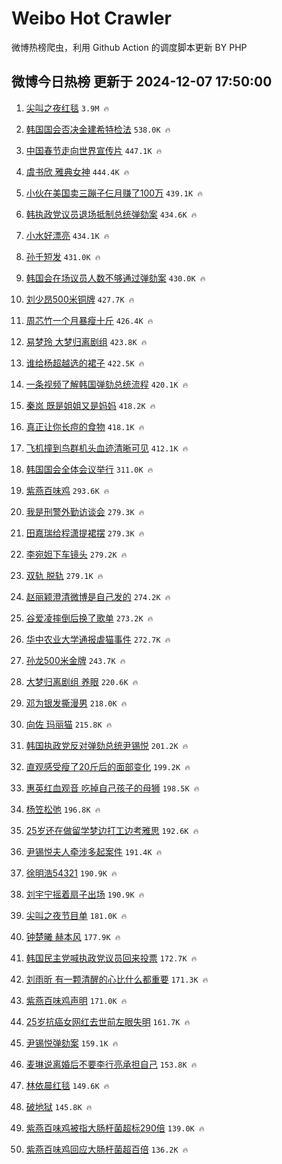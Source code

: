# Weibo Hot Crawler 



微博热榜爬虫，利用 Github Action 的调度脚本更新 BY PHP 


## 微博今日热榜 更新于 2024-12-07 17:50:00 
1. [尖叫之夜红毯](https://s.weibo.com/weibo?q=%E5%B0%96%E5%8F%AB%E4%B9%8B%E5%A4%9C%E7%BA%A2%E6%AF%AF&t=31&band_rank=1&Refer=top) `3.9M 🔥` 

1. [韩国国会否决金建希特检法](https://s.weibo.com/weibo?q=%23%E9%9F%A9%E5%9B%BD%E5%9B%BD%E4%BC%9A%E5%90%A6%E5%86%B3%E9%87%91%E5%BB%BA%E5%B8%8C%E7%89%B9%E6%A3%80%E6%B3%95%23&t=31&band_rank=2&Refer=top) `538.0K 🔥` 

1. [中国春节走向世界宣传片](https://s.weibo.com/weibo?q=%23%E4%B8%AD%E5%9B%BD%E6%98%A5%E8%8A%82%E8%B5%B0%E5%90%91%E4%B8%96%E7%95%8C%E5%AE%A3%E4%BC%A0%E7%89%87%23&t=31&band_rank=3&Refer=top) `447.1K 🔥` 

1. [虞书欣 雅典女神](https://s.weibo.com/weibo?q=%E8%99%9E%E4%B9%A6%E6%AC%A3%20%E9%9B%85%E5%85%B8%E5%A5%B3%E7%A5%9E&t=31&band_rank=4&Refer=top) `444.4K 🔥` 

1. [小伙在美国卖三蹦子仨月赚了100万](https://s.weibo.com/weibo?q=%23%E5%B0%8F%E4%BC%99%E5%9C%A8%E7%BE%8E%E5%9B%BD%E5%8D%96%E4%B8%89%E8%B9%A6%E5%AD%90%E4%BB%A8%E6%9C%88%E8%B5%9A%E4%BA%86100%E4%B8%87%23&t=31&band_rank=5&Refer=top) `439.1K 🔥` 

1. [韩执政党议员退场抵制总统弹劾案](https://s.weibo.com/weibo?q=%23%E9%9F%A9%E6%89%A7%E6%94%BF%E5%85%9A%E8%AE%AE%E5%91%98%E9%80%80%E5%9C%BA%E6%8A%B5%E5%88%B6%E6%80%BB%E7%BB%9F%E5%BC%B9%E5%8A%BE%E6%A1%88%23&t=31&band_rank=6&Refer=top) `434.6K 🔥` 

1. [小水好漂亮](https://s.weibo.com/weibo?q=%E5%B0%8F%E6%B0%B4%E5%A5%BD%E6%BC%82%E4%BA%AE&t=31&band_rank=7&Refer=top) `434.1K 🔥` 

1. [孙千短发](https://s.weibo.com/weibo?q=%E5%AD%99%E5%8D%83%E7%9F%AD%E5%8F%91&t=31&band_rank=8&Refer=top) `431.0K 🔥` 

1. [韩国会在场议员人数不够通过弹劾案](https://s.weibo.com/weibo?q=%23%E9%9F%A9%E5%9B%BD%E4%BC%9A%E5%9C%A8%E5%9C%BA%E8%AE%AE%E5%91%98%E4%BA%BA%E6%95%B0%E4%B8%8D%E5%A4%9F%E9%80%9A%E8%BF%87%E5%BC%B9%E5%8A%BE%E6%A1%88%23&t=31&band_rank=9&Refer=top) `430.0K 🔥` 

1. [刘少昂500米铜牌](https://s.weibo.com/weibo?q=%E5%88%98%E5%B0%91%E6%98%82500%E7%B1%B3%E9%93%9C%E7%89%8C&t=31&band_rank=10&Refer=top) `427.7K 🔥` 

1. [周芯竹一个月暴瘦十斤](https://s.weibo.com/weibo?q=%E5%91%A8%E8%8A%AF%E7%AB%B9%E4%B8%80%E4%B8%AA%E6%9C%88%E6%9A%B4%E7%98%A6%E5%8D%81%E6%96%A4&t=31&band_rank=11&Refer=top) `426.4K 🔥` 

1. [易梦玲 大梦归离剧组](https://s.weibo.com/weibo?q=%E6%98%93%E6%A2%A6%E7%8E%B2%20%E5%A4%A7%E6%A2%A6%E5%BD%92%E7%A6%BB%E5%89%A7%E7%BB%84&t=31&band_rank=12&Refer=top) `423.8K 🔥` 

1. [谁给杨超越选的裙子](https://s.weibo.com/weibo?q=%E8%B0%81%E7%BB%99%E6%9D%A8%E8%B6%85%E8%B6%8A%E9%80%89%E7%9A%84%E8%A3%99%E5%AD%90&t=31&band_rank=13&Refer=top) `422.5K 🔥` 

1. [一条视频了解韩国弹劾总统流程](https://s.weibo.com/weibo?q=%23%E4%B8%80%E6%9D%A1%E8%A7%86%E9%A2%91%E4%BA%86%E8%A7%A3%E9%9F%A9%E5%9B%BD%E5%BC%B9%E5%8A%BE%E6%80%BB%E7%BB%9F%E6%B5%81%E7%A8%8B%23&t=31&band_rank=14&Refer=top) `420.1K 🔥` 

1. [秦岚 既是姐姐又是妈妈](https://s.weibo.com/weibo?q=%E7%A7%A6%E5%B2%9A%20%E6%97%A2%E6%98%AF%E5%A7%90%E5%A7%90%E5%8F%88%E6%98%AF%E5%A6%88%E5%A6%88&t=31&band_rank=15&Refer=top) `418.2K 🔥` 

1. [真正让你长痘的食物](https://s.weibo.com/weibo?q=%23%E7%9C%9F%E6%AD%A3%E8%AE%A9%E4%BD%A0%E9%95%BF%E7%97%98%E7%9A%84%E9%A3%9F%E7%89%A9%23&t=31&band_rank=16&Refer=top) `418.1K 🔥` 

1. [飞机撞到鸟群机头血迹清晰可见](https://s.weibo.com/weibo?q=%23%E9%A3%9E%E6%9C%BA%E6%92%9E%E5%88%B0%E9%B8%9F%E7%BE%A4%E6%9C%BA%E5%A4%B4%E8%A1%80%E8%BF%B9%E6%B8%85%E6%99%B0%E5%8F%AF%E8%A7%81%23&t=31&band_rank=17&Refer=top) `412.1K 🔥` 

1. [韩国国会全体会议举行](https://s.weibo.com/weibo?q=%23%E9%9F%A9%E5%9B%BD%E5%9B%BD%E4%BC%9A%E5%85%A8%E4%BD%93%E4%BC%9A%E8%AE%AE%E4%B8%BE%E8%A1%8C%23&t=31&band_rank=18&Refer=top) `311.0K 🔥` 

1. [紫燕百味鸡](https://s.weibo.com/weibo?q=%E7%B4%AB%E7%87%95%E7%99%BE%E5%91%B3%E9%B8%A1&t=31&band_rank=19&Refer=top) `293.6K 🔥` 

1. [我是刑警外勤访谈会](https://s.weibo.com/weibo?q=%23%E6%88%91%E6%98%AF%E5%88%91%E8%AD%A6%E5%A4%96%E5%8B%A4%E8%AE%BF%E8%B0%88%E4%BC%9A%23&t=31&band_rank=20&Refer=top) `279.3K 🔥` 

1. [田嘉瑞给程潇提裙摆](https://s.weibo.com/weibo?q=%23%E7%94%B0%E5%98%89%E7%91%9E%E7%BB%99%E7%A8%8B%E6%BD%87%E6%8F%90%E8%A3%99%E6%91%86%23&t=31&band_rank=21&Refer=top) `279.3K 🔥` 

1. [李宛妲下车镜头](https://s.weibo.com/weibo?q=%23%E6%9D%8E%E5%AE%9B%E5%A6%B2%E4%B8%8B%E8%BD%A6%E9%95%9C%E5%A4%B4%23&t=31&band_rank=22&Refer=top) `279.2K 🔥` 

1. [双轨 脱轨](https://s.weibo.com/weibo?q=%E5%8F%8C%E8%BD%A8%20%E8%84%B1%E8%BD%A8&t=31&band_rank=23&Refer=top) `279.1K 🔥` 

1. [赵丽颖澄清微博是自己发的](https://s.weibo.com/weibo?q=%23%E8%B5%B5%E4%B8%BD%E9%A2%96%E6%BE%84%E6%B8%85%E5%BE%AE%E5%8D%9A%E6%98%AF%E8%87%AA%E5%B7%B1%E5%8F%91%E7%9A%84%23&t=31&band_rank=24&Refer=top) `274.2K 🔥` 

1. [谷爱凌摔倒后换了歌单](https://s.weibo.com/weibo?q=%23%E8%B0%B7%E7%88%B1%E5%87%8C%E6%91%94%E5%80%92%E5%90%8E%E6%8D%A2%E4%BA%86%E6%AD%8C%E5%8D%95%23&t=31&band_rank=25&Refer=top) `273.2K 🔥` 

1. [华中农业大学通报虐猫事件](https://s.weibo.com/weibo?q=%23%E5%8D%8E%E4%B8%AD%E5%86%9C%E4%B8%9A%E5%A4%A7%E5%AD%A6%E9%80%9A%E6%8A%A5%E8%99%90%E7%8C%AB%E4%BA%8B%E4%BB%B6%23&t=31&band_rank=26&Refer=top) `272.7K 🔥` 

1. [孙龙500米金牌](https://s.weibo.com/weibo?q=%23%E5%AD%99%E9%BE%99500%E7%B1%B3%E9%87%91%E7%89%8C%23&t=31&band_rank=27&Refer=top) `243.7K 🔥` 

1. [大梦归离剧组 养眼](https://s.weibo.com/weibo?q=%E5%A4%A7%E6%A2%A6%E5%BD%92%E7%A6%BB%E5%89%A7%E7%BB%84%20%E5%85%BB%E7%9C%BC&t=31&band_rank=28&Refer=top) `220.6K 🔥` 

1. [邓为银发撕漫男](https://s.weibo.com/weibo?q=%23%E9%82%93%E4%B8%BA%E9%93%B6%E5%8F%91%E6%92%95%E6%BC%AB%E7%94%B7%23&t=31&band_rank=29&Refer=top) `218.0K 🔥` 

1. [向佐 玛丽猫](https://s.weibo.com/weibo?q=%E5%90%91%E4%BD%90%20%E7%8E%9B%E4%B8%BD%E7%8C%AB&t=31&band_rank=30&Refer=top) `215.8K 🔥` 

1. [韩国执政党反对弹劾总统尹锡悦](https://s.weibo.com/weibo?q=%23%E9%9F%A9%E5%9B%BD%E6%89%A7%E6%94%BF%E5%85%9A%E5%8F%8D%E5%AF%B9%E5%BC%B9%E5%8A%BE%E6%80%BB%E7%BB%9F%E5%B0%B9%E9%94%A1%E6%82%A6%23&t=31&band_rank=31&Refer=top) `201.2K 🔥` 

1. [直观感受瘦了20斤后的面部变化](https://s.weibo.com/weibo?q=%23%E7%9B%B4%E8%A7%82%E6%84%9F%E5%8F%97%E7%98%A6%E4%BA%8620%E6%96%A4%E5%90%8E%E7%9A%84%E9%9D%A2%E9%83%A8%E5%8F%98%E5%8C%96%23&t=31&band_rank=32&Refer=top) `199.2K 🔥` 

1. [惠英红血观音 吃掉自己孩子的母狮](https://s.weibo.com/weibo?q=%E6%83%A0%E8%8B%B1%E7%BA%A2%E8%A1%80%E8%A7%82%E9%9F%B3%20%E5%90%83%E6%8E%89%E8%87%AA%E5%B7%B1%E5%AD%A9%E5%AD%90%E7%9A%84%E6%AF%8D%E7%8B%AE&t=31&band_rank=33&Refer=top) `198.5K 🔥` 

1. [杨笠松弛](https://s.weibo.com/weibo?q=%23%E6%9D%A8%E7%AC%A0%E6%9D%BE%E5%BC%9B%23&t=31&band_rank=34&Refer=top) `196.8K 🔥` 

1. [25岁还在做留学梦边打工边考雅思](https://s.weibo.com/weibo?q=25%E5%B2%81%E8%BF%98%E5%9C%A8%E5%81%9A%E7%95%99%E5%AD%A6%E6%A2%A6%E8%BE%B9%E6%89%93%E5%B7%A5%E8%BE%B9%E8%80%83%E9%9B%85%E6%80%9D&t=31&band_rank=35&Refer=top) `192.6K 🔥` 

1. [尹锡悦夫人牵涉多起案件](https://s.weibo.com/weibo?q=%23%E5%B0%B9%E9%94%A1%E6%82%A6%E5%A4%AB%E4%BA%BA%E7%89%B5%E6%B6%89%E5%A4%9A%E8%B5%B7%E6%A1%88%E4%BB%B6%23&t=31&band_rank=36&Refer=top) `191.4K 🔥` 

1. [徐明浩54321](https://s.weibo.com/weibo?q=%23%E5%BE%90%E6%98%8E%E6%B5%A954321%23&t=31&band_rank=37&Refer=top) `190.9K 🔥` 

1. [刘宇宁摇着扇子出场](https://s.weibo.com/weibo?q=%E5%88%98%E5%AE%87%E5%AE%81%E6%91%87%E7%9D%80%E6%89%87%E5%AD%90%E5%87%BA%E5%9C%BA&t=31&band_rank=38&Refer=top) `190.9K 🔥` 

1. [尖叫之夜节目单](https://s.weibo.com/weibo?q=%E5%B0%96%E5%8F%AB%E4%B9%8B%E5%A4%9C%E8%8A%82%E7%9B%AE%E5%8D%95&t=31&band_rank=39&Refer=top) `181.0K 🔥` 

1. [钟楚曦 赫本风](https://s.weibo.com/weibo?q=%E9%92%9F%E6%A5%9A%E6%9B%A6%20%E8%B5%AB%E6%9C%AC%E9%A3%8E&t=31&band_rank=40&Refer=top) `177.9K 🔥` 

1. [韩国民主党喊执政党议员回来投票](https://s.weibo.com/weibo?q=%23%E9%9F%A9%E5%9B%BD%E6%B0%91%E4%B8%BB%E5%85%9A%E5%96%8A%E6%89%A7%E6%94%BF%E5%85%9A%E8%AE%AE%E5%91%98%E5%9B%9E%E6%9D%A5%E6%8A%95%E7%A5%A8%23&t=31&band_rank=41&Refer=top) `172.7K 🔥` 

1. [刘雨昕 有一颗清醒的心比什么都重要](https://s.weibo.com/weibo?q=%E5%88%98%E9%9B%A8%E6%98%95%20%E6%9C%89%E4%B8%80%E9%A2%97%E6%B8%85%E9%86%92%E7%9A%84%E5%BF%83%E6%AF%94%E4%BB%80%E4%B9%88%E9%83%BD%E9%87%8D%E8%A6%81&t=31&band_rank=42&Refer=top) `171.3K 🔥` 

1. [紫燕百味鸡声明](https://s.weibo.com/weibo?q=%23%E7%B4%AB%E7%87%95%E7%99%BE%E5%91%B3%E9%B8%A1%E5%A3%B0%E6%98%8E%23&t=31&band_rank=43&Refer=top) `171.0K 🔥` 

1. [25岁抗癌女网红去世前左眼失明](https://s.weibo.com/weibo?q=%2325%E5%B2%81%E6%8A%97%E7%99%8C%E5%A5%B3%E7%BD%91%E7%BA%A2%E5%8E%BB%E4%B8%96%E5%89%8D%E5%B7%A6%E7%9C%BC%E5%A4%B1%E6%98%8E%23&t=31&band_rank=44&Refer=top) `161.7K 🔥` 

1. [尹锡悦弹劾案](https://s.weibo.com/weibo?q=%23%E5%B0%B9%E9%94%A1%E6%82%A6%E5%BC%B9%E5%8A%BE%E6%A1%88%23&t=31&band_rank=45&Refer=top) `159.1K 🔥` 

1. [麦琳说离婚后不要李行亮承担自己](https://s.weibo.com/weibo?q=%E9%BA%A6%E7%90%B3%E8%AF%B4%E7%A6%BB%E5%A9%9A%E5%90%8E%E4%B8%8D%E8%A6%81%E6%9D%8E%E8%A1%8C%E4%BA%AE%E6%89%BF%E6%8B%85%E8%87%AA%E5%B7%B1&t=31&band_rank=46&Refer=top) `153.8K 🔥` 

1. [林依晨红毯](https://s.weibo.com/weibo?q=%E6%9E%97%E4%BE%9D%E6%99%A8%E7%BA%A2%E6%AF%AF&t=31&band_rank=47&Refer=top) `149.6K 🔥` 

1. [破地狱](https://s.weibo.com/weibo?q=%E7%A0%B4%E5%9C%B0%E7%8B%B1&t=31&band_rank=48&Refer=top) `145.8K 🔥` 

1. [紫燕百味鸡被指大肠杆菌超标290倍](https://s.weibo.com/weibo?q=%23%E7%B4%AB%E7%87%95%E7%99%BE%E5%91%B3%E9%B8%A1%E8%A2%AB%E6%8C%87%E5%A4%A7%E8%82%A0%E6%9D%86%E8%8F%8C%E8%B6%85%E6%A0%87290%E5%80%8D%23&t=31&band_rank=49&Refer=top) `139.0K 🔥` 

1. [紫燕百味鸡回应大肠杆菌超百倍](https://s.weibo.com/weibo?q=%23%E7%B4%AB%E7%87%95%E7%99%BE%E5%91%B3%E9%B8%A1%E5%9B%9E%E5%BA%94%E5%A4%A7%E8%82%A0%E6%9D%86%E8%8F%8C%E8%B6%85%E7%99%BE%E5%80%8D%23&t=31&band_rank=50&Refer=top) `136.2K 🔥` 

